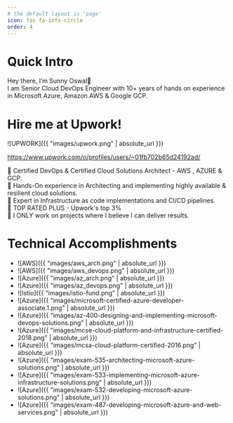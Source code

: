 ```yaml
---
# the default layout is 'page'
icon: fas fa-info-circle
order: 4
---
```


# Quick Intro
Hey there, I’m Sunny Oswal👋   
I am Senior Cloud DevOps Engineer with 10+ years of hands on experience in Microsoft Azure, Amazon AWS & Google GCP.

# Hire me at Upwork!
![UPWORK]({{ "images/upwork.png" | absolute_url }})

https://www.upwork.com/o/profiles/users/~01fb702b65d24192ad/

💪 Certified DevOps & Certified Cloud Solutions Architect - AWS , AZURE & GCP.   
💪 Hands-On experience in Architecting and implementing highly available & resilient cloud solutions.   
💪 Expert in Infrastructure as code implementations and CI/CD pipelines.   
💪 TOP RATED PLUS - Upwork's top 3%   
💪 I ONLY work on projects where I believe I can deliver results.

# Technical Accomplishments
+ ![AWS]({{ "images/aws_arch.png" | absolute_url }})
+ ![AWS]({{ "images/aws_devops.png" | absolute_url }})
+ ![Azure]({{ "images/az_arch.png" | absolute_url }})
+ ![Azure]({{ "images/az_devops.png" | absolute_url }})
+ ![Istio]({{ "images/istio-fund.png" | absolute_url }})
+ ![Azure]({{ "images/microsoft-certified-azure-developer-associate.1.png" | absolute_url }})
+ ![Azure]({{ "images/az-400-designing-and-implementing-microsoft-devops-solutions.png" | absolute_url }})
+ ![Azure]({{ "images/mcse-cloud-platform-and-infrastructure-certified-2018.png" | absolute_url }})
+ ![Azure]({{ "images/mcsa-cloud-platform-certified-2016.png" | absolute_url }})
+ ![Azure]({{ "images/exam-535-architecting-microsoft-azure-solutions.png" | absolute_url }})
+ ![Azure]({{ "images/exam-533-implementing-microsoft-azure-infrastructure-solutions.png" | absolute_url }})
+ ![Azure]({{ "images/exam-532-developing-microsoft-azure-solutions.png" | absolute_url }})
+ ![Azure]({{ "images/exam-487-developing-microsoft-azure-and-web-services.png" | absolute_url }})
